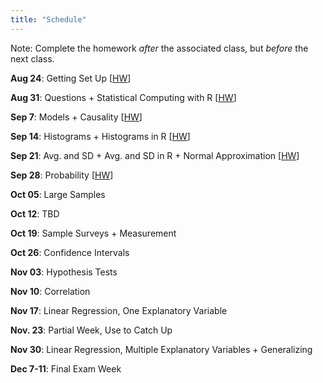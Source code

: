 ```yaml
---
title: "Schedule"
---
```


Note: Complete the homework *after* the associated class, but *before* the next class.


**Aug 24**: Getting Set Up [[HW](01-hw-tools.html)]  

**Aug 31**: Questions + Statistical Computing with R [[HW](02-hw-questions-computing.html)]    

**Sep 7**: Models + Causality [[HW](03-hw-models-causality.html)]   

**Sep 14**: Histograms + Histograms in R [[HW](04-hw-histograms.html)]   

**Sep 21**: Avg. and SD + Avg. and SD in R + Normal Approximation [[HW](05-hw-avg-sd-normal-approx.html)]     

**Sep 28**: Probability [[HW](06-hw-probability.html)]  

**Oct 05**: Large Samples

**Oct 12**: TBD

**Oct 19**: Sample Surveys + Measurement  

**Oct 26**: Confidence Intervals  

**Nov 03**: Hypothesis Tests  

**Nov 10**: Correlation  

**Nov 17**: Linear Regression, One Explanatory Variable  

**Nov. 23**: Partial Week, Use to Catch Up  

**Nov 30**: Linear Regression, Multiple Explanatory Variables + Generalizing

**Dec 7-11**: Final Exam Week  

